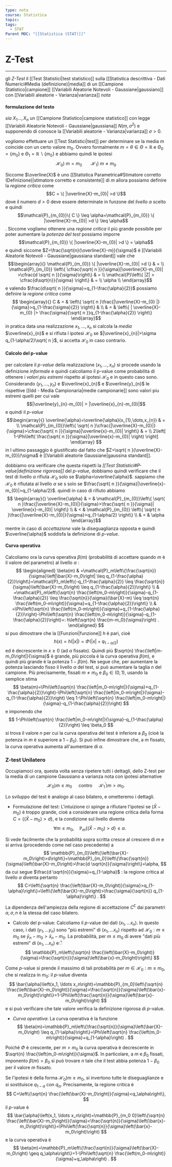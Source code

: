 ```yaml
---
type: nota
course: Statistica
topic: 
tags:
  - STAT
Parent MOC: "[[Statistica (STAT)]]"
---
```

# Z-Test
---
gli _Z-Test_  il [[Test Statistici|test statistico]] sulla [[Statistica descrittiva - Dati Numerici#Media (definizione)|media]] di un [[Campione Statistico|campione]] [[Variabili Aleatorie Notevoli - Gaussiane|gaussiano]] con [[Variabili aleatorie - Varianza|varianza]] _nota_ 



#### formulazione del testo
_sia_ $X_1\dots,X_{n}$ un [[Campione Statistico|campione statistico]] con legge [[Variabili Aleatorie Notevoli - Gaussiane|gaussiana]] $N(m,\sigma^{2})$ e supponendo di conosce la [[Variabili aleatorie - Varianza|varianza]] $\sigma>0$. 

_vogliamo_ effettuare un [[Test Statistici|test]] per determinare se la media $m$ coincide con un certo valore $m_{0}$. Ovvero formalmente $m=\theta \in \Theta=\mathbb{R}$ e $\Theta_{0}=\{ m_{0} \}$ e $\Theta_{1}=\mathbb{R} \backslash \{ m_{0} \}$ 
e abbiamo quindi le ipotesi $$\mathcal{H}_{0})\ m=m_{0} \ \ \ \ \ \ \ \mathcal{H}_{1})\ m \not = m_{0}$$



Siccome $\overline{X}$ è uno [[Statistica Parametrica#Stimatore corretto (Definizione)|stimatore corretto e consistente]] di $m$ allora possiamo definire la _regione critica_ come $$C = \{ |\overline{X}-m_{0}| >d \}$$dove il numero $d>0$ deve essere determinate in funzone del _livello_ $\alpha$  scelto e quindi $$\mathcal{P}_{m_{0}}\{ C \} \leq \alpha=\mathcal{P}_{m_{0}} \{ |\overline{X}-m_{0}| >d \} \leq \alpha$$. Siccome vogliamo ottenere una _regione critica_ il più grande possibile per poter aumentare la _potenza del test_  possiamo imporre $$\mathcal{P}_{m_{0}} \{ |\overline{X}-m_{0}| >d \} = \alpha$$e quindi siccome $Z=\frac{\sqrt{n}(\overline{X}-m)}{\sigma}$ è [[Variabili Aleatorie Notevoli - Gaussiane|gaussiana standard]] vale che $$\begin{array}{}
\mathcal{P}_{m_{0}} \{ |\overline{X}-m_{0}| >d \} &  = \\
 \mathcal{P}_{m_{0}} \left\{  \cfrac{\sqrt{ n }}{\sigma}|\overline{X}-m_{0}| >\cfrac{d  \sqrt{ n  }}{\sigma}\right\} & = \\
\mathcal{P}\left\{  |Z| > \cfrac{d\sqrt{n}}{\sigma} \right\} & = \\
\alpha \\
\end{array}$$ e valendo $\frac{d\sqrt{ n }}{\sigma}=q_{1-\frac{\alpha}{2}}$ possiamo definire la _regione critica_ come $$
\begin{array}{}
C & = & \left\{  \sqrt{ n }\frac{|\overline{X}-m_{0} |}{\sigma}>q_{1-\frac{\sigma}{2}}  \right\} & \\ & =    & 
\left\{  | \overline{X}-m_{0} |> \frac{\sigma}{\sqrt{ n }}q_{1-\frac{\alpha}{2}}  \right\}
\end{array}$$
in pratica data una realizzazione $x_{1},\dots, x_{n}$ si calcola la _media_ $\overline{x}_{n}$ e si rifiuta l ipotesi $\mathcal{H}_{0}$ se $|\overline{x}_{n}|>\sigma q_{1-\alpha/2}\sqrt{ n }$, si accetta $\mathcal{H}_{0}$ in caso contrario.



#### Calcolo del p-value
per calcolare il _p-value_ della realizzazione $(x_{1},\dots,x_{n})$ si procede usando la definizione _informale_ e quindi calcoliamo il p-value come probabilita di ottenere i _valori piu estremi_ rispetto al ipotesi $\mathcal{H}_{0}$ e in questo caso sono.
Considerando $(y_{1},\dots,y_{n})$ e $\overline{x}_{n}$ e $\overline{y}_{n}$ le rispettive [[Idd - Media Campionaria|medie campionarie]] sono valori piu estremi quelli per cui vale $$|\overline{y}_{n}-m_{0}| > |\overline{x}_{n}-m_{0}|$$  e quindi il _p-value_ $$\begin{array}{}
\overline{\alpha}=\overline{\alpha}(x_{1},\dots,x_{n}) & = \\
\mathcal{P}_{m_{0}}\left\{ \sqrt{ n }\cfrac{|\overline{X}-m_{0}|}{\sigma}>\cfrac{\sqrt{ n }}{\sigma}|\overline{x}-m_{0}|   \right\} & = \\
2\left[ 1-\Phi\left( \frac{\sqrt{ n }}{\sigma}|\overline{x}-m_{0}| \right) \right]
\end{array}
$$
in l ultimo passaggio è giustificato dal fatto che $Z=\sqrt{ n }(\overline{X}-m_{0})/\sigma$ è [[Variabili aleatorie Gaussiane|gaussina standard]].

dobbiamo ora verificare che questa rispetti la _[[Test Statistici#P-value|definizione rigorosa]]_ del _p-value_, dobbiamo quindi verificare che il test di livello $\alpha$ rifiuta $\mathcal{H}_{0}$ solo se $\alpha>\overline{\alpha}$. 
sappiamo che $\mathcal{H}_{0}$ è rifiutata al livello $\alpha$ se s solo se $\frac{\sqrt{ n }}{\sigma}|\overline{x}-m_{0}|>q_{1-\alpha/2}$. quindi in caso di rifiuto abbiamo $$ \begin{array}{}
\overline{\alpha} & = & \mathcal{P}_{m_{0}}\left\{  \sqrt{ n }\frac{|\overline{X}-m_{0}|}{\sigma}>\frac{\sqrt{ n }}{\sigma}| \overline{x}-m_{0}|  \right\} \\
 &  < & \mathcal{P}_{m_{0}} \left\{  \sqrt{ n }\frac{|\overline{X}-m_{0}|}{\sigma}>q_{1-\alpha/2}  \right\}  \\
	 & = & \alpha
\end{array}$$
mentre in caso di _accettazione_ vale la diseguaglianza opposta e quindi $\overline{\alpha}$ soddisfa la definizione di _p-value_.

#### Curva operativa
Calcoliamo ora la curva operativa $\beta(m)$ (probabilità di accettare quando $m$ è il valore del parametro) al livello $\alpha$ :
$$
\begin{aligned}
\beta(m) & =\mathcal{P}_m\left\{\frac{\sqrt{n}}{\sigma}\left|\bar{X}-m_0\right| \leq q_{1-\frac{\alpha}{2}}\right\}=\mathcal{P}_m\left\{-q_{1-\frac{\alpha}{2}} \leq \frac{\sqrt{n}}{\sigma}\left(\bar{X}-m_0\right) \leq q_{1-\frac{\alpha}{2}}\right\} \\
& =\mathcal{P}_m\left\{\sqrt{n} \frac{\left(m_0-m\right)}{\sigma}-q_{1-\frac{\alpha}{2}} \leq \frac{\sqrt{n}}{\sigma}(\bar{X}-m) \leq \sqrt{n} \frac{\left(m_0-m\right)}{\sigma}+q_{1-\frac{\alpha}{2}}\right\} \\
& =\Phi\left(\sqrt{n} \frac{\left(m_0-m\right)}{\sigma}+q_{1-\frac{\alpha}{2}}\right)-\Phi\left(\sqrt{n} \frac{\left(m_0-m\right)}{\sigma}-q_{1-\frac{\alpha}{2}}\right)=: h\left(\sqrt{n} \frac{m-m_0}{\sigma}\right) .
\end{aligned}
$$ si puo dimostrare che la [[Funzioni|funzione]] $h$ è pari, cioè $$h(x)=h(|x|)= \Phi(|x|+q_{1-\alpha/2})$$
ed è decrescente in $x \geq 0$ (ad $\alpha$ fissato). Quindi più $\sqrt{n} \frac{\left|m-m_0\right|}{\sigma}$ è grande, più piccola è la curva operativa $\beta(m)$, e quindi più grande è la potenza $1-\beta(m)$. Ne segue che, per aumentare la potenza lasciando fisso il livello $\alpha$ del test, si può aumentare la taglia $n$ del campione. Più precisamente, fissati $m \neq m_0$ e $\beta_0 \in(0,1)$, usando la semplice stima
$$
\beta(m)=\Phi\left(\sqrt{n} \frac{\left|m_0-m\right|}{\sigma}+q_{1-\frac{\alpha}{2}}\right)-\Phi\left(\sqrt{n} \frac{\left|m_0-m\right|}{\sigma}-q_{1-\frac{\alpha}{2}}\right) \leq 1-\Phi\left(\sqrt{n} \frac{\left|m_0-m\right|}{\sigma}-q_{1-\frac{\alpha}{2}}\right)
$$
e imponendo che
$$
1-\Phi\left(\sqrt{n} \frac{\left|m_0-m\right|}{\sigma}-q_{1-\frac{\alpha}{2}}\right) \leq \beta_0
$$
si trova il valore $n$ per cui la curva operativa del test è inferiore a $\beta_0$ (cioè la potenza in $m$ è superiore a $\left.1-\beta_0\right)$. Si può infine dimostrare che, a $m$ fissato, la curva operativa aumenta all'aumentare di $\alpha$.


### Z-test Unilatero
Occupiamoci ora, questa volta senza ripetere tutti i dettagli, dello Z-test per la media di un campione Gaussiano a varianza nota con ipotesi alternative
$$
\left.\left.\mathscr{H}_0\right) m \leq m_0 \quad \text { contro } \quad \mathscr{H}_1^{\prime}\right) m>m_0 .
$$

Lo sviluppo del test è analogo al caso bilatero, e ometteremo i dettagli.
- Formulazione del test: L'intuizione ci spinge a rifiutare l'ipotesi se $\left(\bar{X}-m_0\right)$ è troppo grande, cioè a considerare una regione critica della forma $C=\left\{\left(\bar{X}-m_0\right)>d\right\}$, e la condizione sul livello diventa
$$
\forall m \leq m_0, \quad \mathbb{P}_m\left\{\left(\bar{X}-m_0\right)>d\right\} \leq \alpha .
$$

Si vede facilmente che la probabilità sopra scritta cresce al crescere di $m$ e si arriva (procedendo come nel caso precedente) a
$$
\mathbb{P}_{m_0}\left\{\left(\bar{X}-m_0\right)>d\right\}=\mathbb{P}_{m_0}\left\{\frac{\sqrt{n}}{\sigma}\left(\bar{X}-m_0\right)>\frac{d \sqrt{n}}{\sigma}\right\}=\alpha,
$$
da cui segue $\frac{d \sqrt{n}}{\sigma}=q_{1-\alpha}$ : la regione critica al livello $\alpha$ diventa pertanto
$$
C=\left\{\sqrt{n} \frac{\left(\bar{X}-m_0\right)}{\sigma}>q_{1-\alpha}\right\}=\left\{\left(\bar{X}-m_0\right)>\frac{\sigma}{\sqrt{n}} q_{1-\alpha}\right\} .
$$

La dipendenza dell'ampiezza della regione di accettazione $C^{\complement}$ dai parametri $\alpha, \sigma, n$ è la stessa del caso bilatero.
- Calcolo del p-value: Calcoliamo il $p$-value dei dati $\left(x_1, \ldots x_n\right)$. In questo caso, $\mathrm{i}$ dati $\left(y_1, \ldots y_n\right)$ sono "più estremi" di $\left(x_1, \ldots x_n\right)$ rispetto ad $\mathscr{H}_0: m \leq m_0$ se $\bar{y}_n-m_0>\bar{x}_n-m_0$. La probabilità, per $m \leq m_0$ di avere "dati più estremi" di $\left(x_1, \ldots x_n\right)$ eे
$$
\mathbb{P}_m\left\{\sqrt{n} \frac{\left(\bar{X}-m_0\right)}{\sigma}>\frac{\sqrt{n}}{\sigma}\left(\bar{x}-m_0\right)\right\}
$$

Come $p$-value si prende il massimo di tali probabilità per $m \in \mathscr{H}_0: m \leq m_0$, che si realizza in $m_0:$ il $p$-value diventa
$$
\bar{\alpha}\left(x_1, \ldots x_n\right)=\mathbb{P}_{m_0}\left\{\sqrt{n} \frac{\left(\bar{X}-m_0\right)}{\sigma}>\frac{\sqrt{n}}{\sigma}\left(\bar{x}-m_0\right)\right\}=1-\Phi\left(\frac{\sqrt{n}}{\sigma}\left(\bar{x}-m_0\right)\right)
$$
e si può verificare che tale valore verifica la definizione rigorosa di $p$-value.

- _Curva operativa_: La curva operativa è la funzione
$$
\beta(m)=\mathbb{P}_m\left\{\frac{\sqrt{n}}{\sigma}\left(\bar{X}-m_0\right) \leq q_{1-\alpha}\right\}=\Phi\left(\sqrt{n} \frac{\left(m_0-m\right)}{\sigma}+q_{1-\alpha}\right) .
$$

Poiché $\Phi$ è crescente, per $m>m_0$ la curva operativa è decrescente in $\sqrt{n} \frac{\left(m_0-m\right)}{\sigma}$. In particolare, a $m$ e $\beta_0$ fissati, imponento $\beta(m)=\beta_0$ si può trovare $n$ tale che il test abbia potenza $1-\beta_0$ per il valore $m$ fissato.

Se l'ipotesi è della forma $\left.\mathscr{H}_0\right) m \geq m_0$, si invertono tutte le diseguaglianze e si sostituisce $q_{1-\alpha}$ con $q_\alpha$. Precisamente, la regione critica è
$$
C=\left\{\sqrt{n} \frac{\left(\bar{X}-m_0\right)}{\sigma}<q_\alpha\right\},
$$
il $p$-value è
$$
\bar{\alpha}\left(x_1, \ldots x_n\right)=\mathbb{P}_{m_0 0}\left\{\sqrt{n} \frac{\left(\bar{X}-m_0\right)}{\sigma}<\frac{\sqrt{n}}{\sigma}\left(\bar{x}-m_0\right)\right\}=\Phi\left(\frac{\sqrt{n}}{\sigma}\left(\bar{x}-m_0\right)\right)
$$
e la curva operativa è
$$
\beta(m)=\mathbb{P}_m\left\{\frac{\sqrt{n}}{\sigma}\left(\bar{X}-m_0\right) \geq q_\alpha\right\}=1-\Phi\left(\sqrt{n} \frac{\left(m_0-m\right)}{\sigma}+q_\alpha\right) .
$$